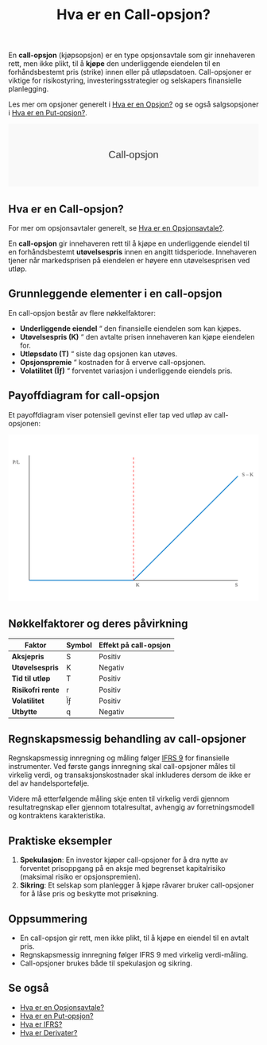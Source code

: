 ﻿---
title: "Hva er en Call-opsjon?"
seoTitle: "Call-opsjon | Definisjon, payoff og regnskapsføring"
description: "En call-opsjon er en kjøpsopsjon som gir rett, men ikke plikt, til å kjøpe en underliggende eiendel til avtalt pris innen en periode. Her forklares nøkkelbegreper, payoff, påvirkningsfaktorer og regnskapsmessig behandling."
summary: "Hva er en call-opsjon og hvordan fungerer den? Kort om payoff, nøkkelvariabler og regnskapsregler."
---

En **call-opsjon** (kjøpsopsjon) er en type opsjonsavtale som gir innehaveren rett, men ikke plikt, til å **kjøpe** den underliggende eiendelen til en forhåndsbestemt pris (strike) innen eller på utløpsdatoen. Call-opsjoner er viktige for risikostyring, investeringsstrategier og selskapers finansielle planlegging.

Les mer om opsjoner generelt i [Hva er en Opsjon?](/blogs/regnskap/opsjon "Hva er en Opsjon?") og se også salgsopsjoner i [Hva er en Put-opsjon?](/blogs/regnskap/put-opsjon "Hva er en Put-opsjon?").

![Illustrasjon av konseptet call-opsjon](call-opsjon-image.svg)

## Hva er en Call-opsjon?

For mer om opsjonsavtaler generelt, se [Hva er en Opsjonsavtale?](/blogs/regnskap/hva-er-opsjonsavtale "Hva er en Opsjonsavtale?").

En **call-opsjon** gir innehaveren rett til å kjøpe en underliggende eiendel til en forhåndsbestemt **utøvelsespris** innen en angitt tidsperiode. Innehaveren tjener når markedsprisen på eiendelen er høyere enn utøvelsesprisen ved utløp.

## Grunnleggende elementer i en call-opsjon

En call-opsjon består av flere nøkkelfaktorer:

* **Underliggende eiendel** “ den finansielle eiendelen som kan kjøpes.
* **Utøvelsespris (K)** “ den avtalte prisen innehaveren kan kjøpe eiendelen for.
* **Utløpsdato (T)** “ siste dag opsjonen kan utøves.
* **Opsjonspremie** “ kostnaden for å erverve call-opsjonen.
* **Volatilitet (Ïƒ)** “ forventet variasjon i underliggende eiendels pris.

## Payoffdiagram for call-opsjon

Et payoffdiagram viser potensiell gevinst eller tap ved utløp av call-opsjonen:

![Payoffdiagram for call-opsjon](call-opsjon-payoff.svg)

## Nøkkelfaktorer og deres påvirkning

| Faktor                | Symbol | Effekt på call-opsjon |
|------------------------|--------|------------------------|
| **Aksjepris**          | S      | Positiv                |
| **Utøvelsespris**      | K      | Negativ                |
| **Tid til utløp**      | T      | Positiv                |
| **Risikofri rente**    | r      | Positiv                |
| **Volatilitet**        | Ïƒ      | Positiv                |
| **Utbytte**            | q      | Negativ                |

## Regnskapsmessig behandling av call-opsjoner

Regnskapsmessig innregning og måling følger [IFRS 9](/blogs/regnskap/hva-er-ifrs "Hva er IFRS?") for finansielle instrumenter. Ved første gangs innregning skal call-opsjoner måles til virkelig verdi, og transaksjonskostnader skal inkluderes dersom de ikke er del av handelsportefølje.

Videre må etterfølgende måling skje enten til virkelig verdi gjennom resultatregnskap eller gjennom totalresultat, avhengig av forretningsmodell og kontraktens karakteristika.

## Praktiske eksempler

1. **Spekulasjon**: En investor kjøper call-opsjoner for å dra nytte av forventet prisoppgang på en aksje med begrenset kapitalrisiko (maksimal risiko er opsjonspremien).
2. **Sikring**: Et selskap som planlegger å kjøpe råvarer bruker call-opsjoner for å låse pris og beskytte mot prisøkning.

## Oppsummering

* En call-opsjon gir rett, men ikke plikt, til å kjøpe en eiendel til en avtalt pris.
* Regnskapsmessig innregning følger IFRS 9 med virkelig verdi-måling.
* Call-opsjoner brukes både til spekulasjon og sikring.

## Se også

* [Hva er en Opsjonsavtale?](/blogs/regnskap/hva-er-opsjonsavtale "Hva er en Opsjonsavtale?")
* [Hva er en Put-opsjon?](/blogs/regnskap/put-opsjon "Hva er en Put-opsjon? En Guide til salgsopsjoner i Regnskap")
* [Hva er IFRS?](/blogs/regnskap/hva-er-ifrs "Hva er IFRS?")
* [Hva er Derivater?](/blogs/regnskap/derivater "Hva er Derivater? En Guide til Derivater i Regnskap")











